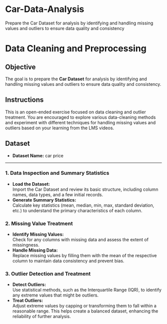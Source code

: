 # Car-Data-Analysis
Prepare the Car Dataset for analysis by identifying and handling missing values and outliers to ensure data quality and consistency

<h1>Data Cleaning and Preprocessing</h1>

<h2>Objective</h2>
<p>
  The goal is to prepare the <strong>Car Dataset</strong> for analysis by identifying and handling missing values and outliers to ensure data quality and consistency.
</p>

<h2>Instructions</h2>
<p>
  This is an open-ended exercise focused on data cleaning and outlier treatment. You are encouraged to explore various data-cleaning methods and experiment with different techniques for handling missing values and outliers based on your learning from the LMS videos.
</p>

<h2>Dataset</h2>
<ul>
  <li><strong>Dataset Name:</strong> car price</li>
</ul>

<hr>

<h3>1. Data Inspection and Summary Statistics</h3>
<ul>
  <li><strong>Load the Dataset:</strong><br>
    Import the Car Dataset and review its basic structure, including column names, data types, and a few initial records.
  </li>
  <li><strong>Generate Summary Statistics:</strong><br>
    Calculate key statistics (mean, median, min, max, standard deviation, etc.) to understand the primary characteristics of each column.
  </li>
</ul>

<h3>2. Missing Value Treatment</h3>
<ul>
  <li><strong>Identify Missing Values:</strong><br>
    Check for any columns with missing data and assess the extent of missingness.
  </li>
  <li><strong>Handle Missing Data:</strong><br>
    Replace missing values by filling them with the mean of the respective column to maintain data consistency and prevent bias.
  </li>
</ul>

<h3>3. Outlier Detection and Treatment</h3>
<ul>
  <li><strong>Detect Outliers:</strong><br>
    Use statistical methods, such as the Interquartile Range (IQR), to identify any extreme values that might be outliers.
  </li>
  <li><strong>Treat Outliers:</strong><br>
    Adjust extreme values by capping or transforming them to fall within a reasonable range. This helps create a balanced dataset, enhancing the reliability of further analysis.
  </li>
</ul>

